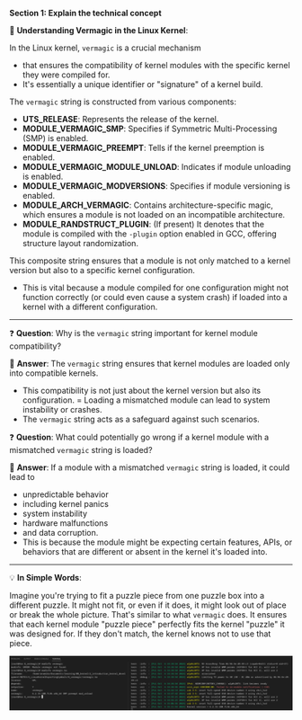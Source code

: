 **Section 1: Explain the technical concept**

📘 **Understanding Vermagic in the Linux Kernel**:

In the Linux kernel, `vermagic` is a crucial mechanism 
- that ensures the compatibility of kernel modules with the specific kernel they were compiled for.
- It's essentially a unique identifier or "signature" of a kernel build.

The `vermagic` string is constructed from various components:

- **UTS_RELEASE**: Represents the release of the kernel.
- **MODULE_VERMAGIC_SMP**: Specifies if Symmetric Multi-Processing (SMP) is enabled.
- **MODULE_VERMAGIC_PREEMPT**: Tells if the kernel preemption is enabled.
- **MODULE_VERMAGIC_MODULE_UNLOAD**: Indicates if module unloading is enabled.
- **MODULE_VERMAGIC_MODVERSIONS**: Specifies if module versioning is enabled.
- **MODULE_ARCH_VERMAGIC**: Contains architecture-specific magic, which ensures a module is not loaded on an incompatible architecture.
- **MODULE_RANDSTRUCT_PLUGIN**: (If present) It denotes that the module is compiled with the `-plugin` option enabled in GCC, offering structure layout randomization.

This composite string ensures that a module is not only matched to a kernel version but also to a specific kernel configuration.
- This is vital because a module compiled for one configuration might not function correctly (or could even cause a system crash) if loaded into a kernel with a different configuration.

---

❓ **Question**: Why is the `vermagic` string important for kernel module compatibility?

📝 **Answer**: The `vermagic` string ensures that kernel modules are loaded only into compatible kernels. 
- This compatibility is not just about the kernel version but also its configuration. = Loading a mismatched module can lead to system instability or crashes. 
- The `vermagic` string acts as a safeguard against such scenarios.

❓ **Question**: What could potentially go wrong if a kernel module with a mismatched `vermagic` string is loaded?

📝 **Answer**: If a module with a mismatched `vermagic` string is loaded, it could lead to 
- unpredictable behavior
- including kernel panics
- system instability 
- hardware malfunctions 
- and data corruption. 
- This is because the module might be expecting certain features, APIs, or behaviors that are different or absent in the kernel it's loaded into.

---


💡 **In Simple Words**:

Imagine you're trying to fit a puzzle piece from one puzzle box into a different puzzle. It might not fit, or even if it does, it might look out of place or break the whole picture. That's similar to what `vermagic` does. It ensures that each kernel module "puzzle piece" perfectly fits the kernel "puzzle" it was designed for. If they don't match, the kernel knows not to use that piece.

![](./Screenshot%20from%202023-10-02%2019-36-52.png)